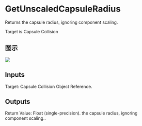 # GetUnscaledCapsuleRadius

Returns the capsule radius, ignoring component scaling.

Target is Capsule Collision

## 图示

![]($-20221218-18230990.png)

## Inputs

Target: Capsule Collision Object Reference.  

## Outputs

Return Value: Float (single-precision). the capsule radius, ignoring component scaling..

